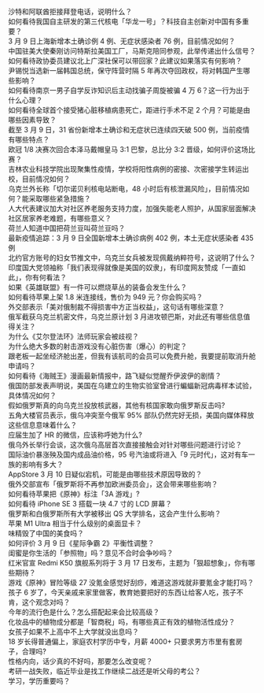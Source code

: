 沙特和阿联酋拒接拜登电话，说明什么？  
如何看待我国自主研发的第三代核电「华龙一号」？科技自主创新对中国有多重要？  
3 月 9 日上海新增本土确诊例 4 例、无症状感染者 76 例，目前情况如何？  
中国驻美大使秦刚访问特斯拉美国工厂，马斯克陪同参观，此举传递出什么信号？  
如何看待政协委员建议北上广深社保可以带回家？此建议如果落实有何影响？  
尹锡悦当选新一届韩国总统，保守阵营时隔 5 年再次夺回政权，将对韩国产生哪些影响？  
如何看待南京一男子自学反诈知识后主动找骗子周旋被骗 4 万 6？这一行为出于什么心理？  
如何看待全球首个接受猪心脏移植病患死亡，距进行手术不足 2 个月？可能是由哪些因素导致？  
截至 3 月 9 日，31 省份新增本土确诊和无症状已连续四天破 500 例，当前疫情有哪些特点？  
欧冠 1/8 决赛次回合本泽马戴帽皇马 3:1 巴黎，总比分 3:2 晋级，如何评价这场比赛？  
吉林农业科技学院出现聚集性疫情，学校将阳性病例的密接、次密接学生转运出校，目前情况如何？  
乌克兰外长称「切尔诺贝利核电站断电，48 小时后有核泄漏风险」，目前情况如何？能采取哪些紧急措施？  
人大代表建议加大对社区养老服务支持力度，加强失能老人照护，从国家层面解决社区居家养老难题，有哪些意义？  
荷兰人知道中国把荷兰豆叫荷兰豆吗？  
最新疫情追踪：3 月 9 日全国新增本土确诊病例 402 例，本土无症状感染者 435 例  
北约官方账号的妇女节推文中，乌克兰女兵被发现佩戴纳粹符号，这说明了什么？  
印度国大党领袖称「我们表现得就像是美国的奴隶」，有印度网友赞成「一直如此」，你有何看法？  
如果《英雄联盟》有一件可以燃烧草丛的装备会发生什么？  
如何看待苹果上架 1.8 米连接线，售价为 949 元？你会购买吗？  
外交部表示「美对俄制裁不得损害中方正当权益」，这句话有哪些深意？  
俄军截获乌克兰机密文件，乌克兰原计划 3 月进攻顿巴斯，对此还有哪些信息值得关注？  
为什么《艾尔登法环》法师玩家会被歧视？  
为什么绝大多数的射击游戏没有心脏伤害（爆心）的判定？  
跟老板一起坐经济舱出差，但我有该航司的会员可以免费升舱，我要提前取消升舱申请吗？  
如何看待《海贼王》漫画最新情报中，路飞疑似觉醒乔伊波伊的剧情？  
俄国防部发表声明说，美国在乌建立的生物实验室曾进行蝙蝠新冠病毒样本试验，具体情况如何？  
假如俄罗斯真的向乌克兰投放核武器，其他有核国家敢向俄罗斯反击吗?  
五角大楼官员表示，俄乌冲突至今俄军 95% 部队仍然完好无损，美国向媒体释放这些信息意味着什么？  
应届生加了 HR 的微信，应该称呼她为什么?  
俄乌外长举行会谈，这次俄乌高层首次直接接触会对针对哪些问题进行讨论？  
国际油价暴涨殃及国内成品油价格，95 号汽油或将进入「9 元时代」，这对有车一族的影响有多大？  
AppStore 3 月 10 日疑似宕机，可能是由哪些技术原因导致的？  
俄外交部宣布「俄罗斯将不再参加欧洲委员会」，这会带来哪些影响？  
如何看待苹果把《原神》标注「3A 游戏」?  
如何看待 iPhone SE 3 搭载一块 4.7 寸的 LCD 屏幕？  
俄罗斯和白俄罗斯所有大学被移出 QS 大学排名，这会产生什么影响？  
苹果 M1 Ultra 相当于什么级别的桌面显卡？  
味精毁了中国的美食吗？  
如何评价 3 月 9 日《星际争霸 2》平衡性调整？  
闺蜜是你生活的「参照物」吗？意见不合时会争吵吗？  
红米官宣 Redmi K50 旗舰系列将于 3 月 17 日发布，主题为「狠超想象」，你有哪些期待？  
游戏《原神》冒险等级 27 没氪金感觉好刮痧，难道这游戏就非要氪金才能打吗？  
孩子 6 岁了，今天亲戚来家里做客，教育她要把好的东西让给客人吃，孩子不肯，这个观念对吗？  
今年的流行色是什么？怎么搭配起来会比较高级？  
化妆品中的植物成分都是「智商税」吗，有哪些真正有效的植物活性成分？  
女孩子如果不上高中不上大学就没出息吗？  
18 岁长得普通偏上，家庭农村学历中专，月薪 4000+ 只要求男方市里有套房子，合理吗?  
性格内向，话少真的不好吗，那要怎么改变呢？  
考研一战失败，临近毕业是找工作继续二战还是听父母的考公？  
学习，学历重要吗？  
